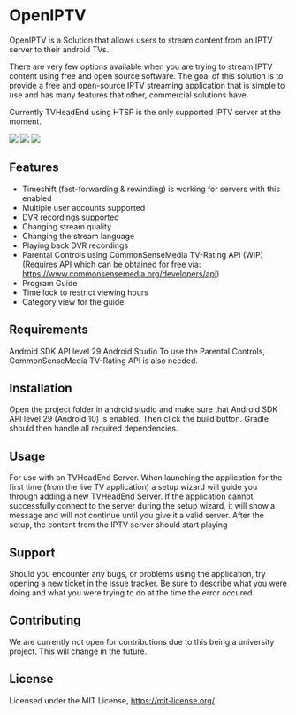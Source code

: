 # OpenIPTV
OpenIPTV is a Solution that allows users to stream content from an IPTV server
to their android TVs.

There are very few options available when you are trying to stream IPTV content
using free and open source software. The goal of this solution is to provide a
free and open-source IPTV streaming application that is simple to use and has
many features that other, commercial solutions have.

Currently TVHeadEnd using HTSP is the only supported IPTV server at the moment.

[![](./Screenshots/Screenshot-1)](https://raw.githubusercontent.com/Wa11bang/OpenIPTV/master/Screenshots/Screenshot-1.png)
[![](./Screenshots/Screenshot-2)](https://raw.githubusercontent.com/Wa11bang/OpenIPTV/master/Screenshots/Screenshot-2.png)
[![](./Screenshots/Screenshot-3)](https://raw.githubusercontent.com/Wa11bang/OpenIPTV/master/Screenshots/Screenshot-3.png)

## Features

* Timeshift (fast-forwarding & rewinding) is working for servers with this enabled
* Multiple user accounts supported
* DVR recordings supported
* Changing stream quality
* Changing the stream language
* Playing back DVR recordings
* Parental Controls using CommonSenseMedia TV-Rating API (WIP) (Requires API which can be obtained for free via: https://www.commonsensemedia.org/developers/api)
* Program Guide
* Time lock to restrict viewing hours
* Category view for the guide

## Requirements

Android SDK API level 29
Android Studio
To use the Parental Controls, CommonSenseMedia TV-Rating API is also needed.

## Installation

Open the project folder in android studio and make sure that Android SDK API level 29 (Android 10) is enabled.
Then click the build button.
Gradle should then handle all required dependencies.

## Usage

For use with an TVHeadEnd Server.
When launching the application for the first time (from the live TV application) a setup wizard will guide you through adding a new TVHeadEnd Server.
If the application cannot successfully connect to the server during the setup wizard, it will show a message and will not continue until you give it a valid server.
After the setup, the content from the IPTV server should start playing

## Support

Should you encounter any bugs, or problems using the application, try opening a new ticket in the issue tracker.
Be sure to describe what you were doing and what you were trying to do at the time the error occured.

## Contributing

We are currently not open for contributions due to this being a university project.
This will change in the future.

## License

Licensed under the MIT License, https://mit-license.org/
